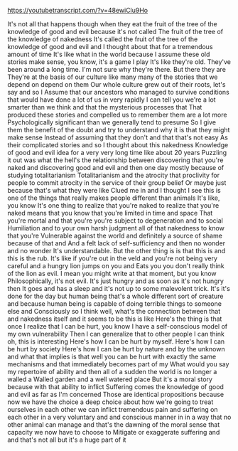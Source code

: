 https://youtubetranscript.com/?v=48ewiClu9Ho

 It's not all that happens though when they eat the fruit of the tree of the knowledge of good and evil because it's not called The fruit of the tree of the knowledge of nakedness It's called the fruit of the tree of the knowledge of good and evil and I thought about that for a tremendous amount of time It's like what in the world because I assume these old stories make sense, you know, it's a game I play It's like they're old. They've been around a long time. I'm not sure why they're there. But there they are They're at the basis of our culture like many many of the stories that we depend on depend on them Our whole culture grew out of their roots, let's say and so I Assume that our ancestors who managed to survive conditions that would have done a lot of us in very rapidly I can tell you we're a lot smarter than we think and that the mysterious processes that That produced these stories and compelled us to remember them are a lot more Psychologically significant than we generally tend to presume So I give them the benefit of the doubt and try to understand why it is that they might make sense Instead of assuming that they don't and that that's not easy As their complicated stories and so I thought about this nakedness Knowledge of good and evil idea for a very very long time like about 20 years Puzzling it out was what the hell's the relationship between discovering that you're naked and discovering good and evil and then one day mostly because of studying totalitarianism Totalitarianism and the atrocity that proclivity for people to commit atrocity in the service of their group belief Or maybe just because that's what they were like Clued me in and I thought I see this is one of the things that really makes people different than animals It's like, you know It's one thing to realize that you're naked to realize that you're naked means that you know that you're limited in time and space That you're mortal and that you're you're subject to degeneration and to social Humiliation and to your own harsh judgment all of that nakedness to know that you're Vulnerable against the world and definitely a source of shame because of that and And a felt lack of self-sufficiency and then no wonder and no wonder It's understandable. But the other thing is is that this is and this is the rub. It's like if you're out in the veld and you're not being very careful and a hungry lion jumps on you and Eats you you don't really think of the lion as evil. I mean you might write at that moment, but you know Philosophically, it's not evil. It's just hungry and as soon as it's not hungry then It goes and has a sleep and it's not up to some malevolent trick. It's it's done for the day but human being that's a whole different sort of creature and because human being is capable of doing terrible things to someone else and Consciously so I think well, what's the connection between that and nakedness itself and it seems to be this is like Here's the thing is that once I realize that I can be hurt, you know I have a self-conscious model of my own vulnerability Then I can generalize that to other people I can think oh, this is interesting Here's how I can be hurt by myself. Here's how I can be hurt by society Here's how I can be hurt by nature and by the unknown and what that implies is that well you can be hurt with exactly the same mechanisms and that immediately becomes part of my What would you say my repertoire of ability and then all of a sudden the world is no longer a walled a Walled garden and a well watered place But it's a moral story because with that ability to inflict Suffering comes the knowledge of good and evil as far as I'm concerned Those are identical propositions because now we have the choice a deep choice about how we're going to treat ourselves in each other we can inflict tremendous pain and suffering on each other in a very voluntary and and conscious manner in in a way that no other animal can manage and that's the dawning of the moral sense that capacity we now have to choose to Mitigate or exaggerate suffering and and that's not all but it's a huge part of it